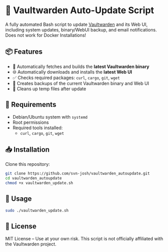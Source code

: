 # 🔐 Vaultwarden Auto-Update Script

A fully automated Bash script to update [Vaultwarden](https://github.com/dani-garcia/vaultwarden) and its Web UI, including system updates, binary/WebUI backup, and email notifications.
Does not work for Docker Installations!

## 📦 Features

- 🔄 Automatically fetches and builds the **latest Vaultwarden binary**
- 🌐 Automatically downloads and installs the **latest Web UI**
- ✅ Checks required packages: `curl`, `cargo`, `git`, `wget`
- 💾 Creates backups of the current Vaultwarden binary and Web UI
- 🧹 Cleans up temp files after update

## 🧰 Requirements

- Debian/Ubuntu system with `systemd`
- Root permissions
- Required tools installed:
  - `curl`, `cargo`, `git`, `wget`

## 📥 Installation

Clone this repository:

```bash
git clone https://github.com/svn-josh/vaultwarden_autoupdate.git
cd vaultwarden_autoupdate
chmod +x vaultwarden_update.sh
```

## 🚀 Usage
```bash
sudo ./vaultwarden_update.sh
```

## 📄 License
MIT License – Use at your own risk. This script is not officially affiliated with the Vaultwarden project.

